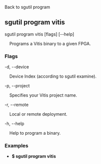 Back to sgutil program


## sgutil program vitis

sgutil program vitis [flags] [--help]

  &nbsp; &nbsp; Programs a Vitis binary to a given FPGA.


### Flags
-d, --device 

  &nbsp; &nbsp; Device Index (according to sgutil examine).


-p, --project 

  &nbsp; &nbsp; Specifies your Vitis project name.


-r, --remote 

  &nbsp; &nbsp; Local or remote deployment.


-h, --help 

  &nbsp; &nbsp; Help to program a binary.


### Examples
* **$ sgutil program vitis**
